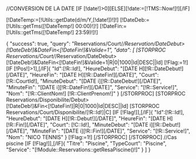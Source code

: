 //CONVERSION DE LA DATE
[IF [!date!]>0][ELSE][!date:=[!TMS::Now!]!][/IF]

[!DateTemp:=[!Utils::getDate(d/m/Y,[!date!])!]!]
[!DateDeb:=[!Utils::getTms([!DateTemp!] 00:00)!]!]
[!DateFin:=[!Utils::getTms([!DateTemp!] 23:59)!]!]

{
    "success": true,
    "query": "Reservations/Court/*/Reservation/DateDebut>[!DateDeb!]&DateFin<[!DateFin!]&Valide=1",
    "data": [
    [STORPROC Reservations/Court/*/Reservation/DateDebut>[!DateDeb!]&DateFin<[!DateFin!]&Valide=1|R|0|1000|Id|DESC||Id]
        [!Flag:=1!]
        [IF [!Pos!]>1],[/IF]{
            "Id":[!R::Id!],
            "HeureDebut": "[DATE H][!R::DateDebut!][/DATE]",
            "HeureFin": "[DATE H][!R::DateFin!][/DATE]",
            "Court": [!R::CourtId!],
            "MinuteDebut": "[DATE i][!R::DateDebut!][/DATE]",
            "MinuteFin": "[DATE i][!R::DateFin!][/DATE]",
            "Service": "[!R::Service!]",
            "Nom": "[!R::ClientNom!] [!R::ClientPrenom!]"
        }
    [/STORPROC]
[STORPROC Reservations/Disponibilite/Debut>[!DateDeb!]&Fin<[!DateFin!]|R|0|1000|Id|DESC||Id]
    [STORPROC Reservations/Court/Disponibilite/[!R::Id!]|C]
        [IF [!Flag!]],[/IF]{
            "Id":[!R::Id!],
            "HeureDebut": "[DATE H][!R::Debut!][/DATE]",
            "HeureFin": "[DATE H][!R::Fin!][/DATE]",
            "Court": [!C::Id!],
            "MinuteDebut": "[DATE i][!R::Debut!][/DATE]",
            "MinuteFin": "[DATE i][!R::Fin!][/DATE]",
            "Service": "[!R::Service!]",
            "Nom": "NICO TENNIS"
        }
        [!Flag:=1!]
    [/STORPROC]
[/STORPROC]
    //Cas piscine
    [IF [!Flag!]],[/IF]{
        "Titre": "Piscine",
        "TypeCourt": "Piscine",
        "Service": "[!Module::Reservations::getResaPiscine()!]"
    }
]
}